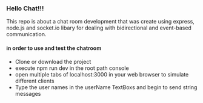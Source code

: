 ### Hello Chat!!!
This repo is about a chat room development that was create using express, node.js and socket.io libary
for dealing with bidirectional and event-based communication.

#### in order to use and test the chatroom
- Clone or download the project
- execute npm run dev in the root path console
- open multiple tabs of localhost:3000 in your web browser to simulate different clients
- Type the user names in the userName TextBoxs and begin to send string messages

